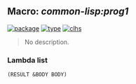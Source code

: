 ## Macro: ***common-lisp:prog1***
[![package](https://img.shields.io/badge/Package-COMMON--LISP-5f9ea0.svg?style=social&colorA=999999)](../) [![type](https://img.shields.io/badge/Type-Macro-5f9ea0.svg?style=social&colorA=999999)](../#macro) [![clhs](https://img.shields.io/badge/CLHS-PROG1-5f9ea0.svg?style=social&colorA=999999)](http://www.lispworks.com/documentation/HyperSpec/Body/m_prog1c.htm) 

> No description.

### Lambda list
```
(RESULT &BODY BODY)
```
